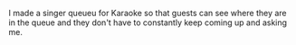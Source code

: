 I made a singer queueu for Karaoke so that guests can see where they are in the queue and they don't have to constantly keep coming up and asking me.
